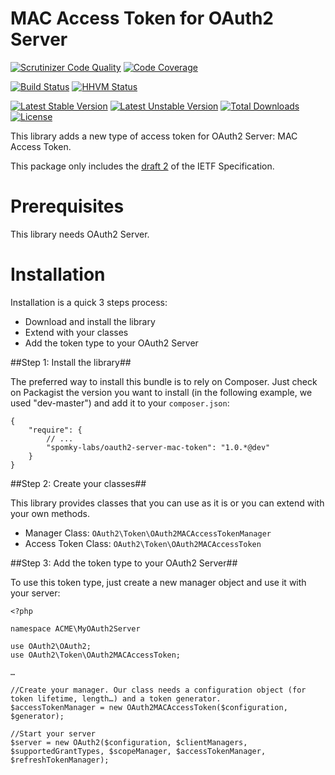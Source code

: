 MAC Access Token for OAuth2 Server
==================================

[![Scrutinizer Code Quality](https://scrutinizer-ci.com/g/Spomky-Labs/oauth2-server-mac-token/badges/quality-score.png?s=6bc92db71f3f3cd12867736da85241668e42c1a0)](https://scrutinizer-ci.com/g/Spomky-Labs/oauth2-server-mac-token/)
[![Code Coverage](https://scrutinizer-ci.com/g/Spomky-Labs/oauth2-server-mac-token/badges/coverage.png?s=cd7d57269813bec3c66eb61ec620f2a822ba4122)](https://scrutinizer-ci.com/g/Spomky-Labs/oauth2-server-mac-token/)

[![Build Status](https://travis-ci.org/Spomky-Labs/oauth2-server-mac-token.svg?branch=master)](https://travis-ci.org/Spomky-Labs/oauth2-server-mac-token)
[![HHVM Status](http://hhvm.h4cc.de/badge/spomky-labs/oauth2-server-mac-token.png)](http://hhvm.h4cc.de/package/spomky-labs/oauth2-server-mac-token)

[![Latest Stable Version](https://poser.pugx.org/spomky-labs/oauth2-server-mac-token/v/stable.png)](https://packagist.org/packages/spomky-labs/oauth2-server-mac-token)
[![Latest Unstable Version](https://poser.pugx.org/spomky-labs/oauth2-server-mac-token/v/unstable.png)](https://packagist.org/packages/spomky-labs/oauth2-server-mac-token)
[![Total Downloads](https://poser.pugx.org/spomky-labs/oauth2-server-mac-token/downloads.png)](https://packagist.org/packages/spomky-labs/oauth2-server-mac-token)
[![License](https://poser.pugx.org/spomky-labs/oauth2-server-mac-token/license.png)](https://packagist.org/packages/spomky-labs/oauth2-server-mac-token)

This library adds a new type of access token for OAuth2 Server: MAC Access Token.

This package only includes the [draft 2](http://tools.ietf.org/html/draft-ietf-oauth-v2-http-mac-02) of the IETF Specification.

# Prerequisites #

This library needs OAuth2 Server.

# Installation #

Installation is a quick 3 steps process:

* Download and install the library
* Extend with your classes
* Add the token type to your OAuth2 Server

##Step 1: Install the library##

The preferred way to install this bundle is to rely on Composer. Just check on Packagist the version you want to install (in the following example, we used "dev-master") and add it to your `composer.json`:

    {
        "require": {
            // ...
            "spomky-labs/oauth2-server-mac-token": "1.0.*@dev"
        }
    }

##Step 2: Create your classes##

This library provides classes that you can use as it is or you can extend with your own methods.

* Manager Class: `OAuth2\Token\OAuth2MACAccessTokenManager`
* Access Token Class: `OAuth2\Token\OAuth2MACAccessToken`


##Step 3: Add the token type to your OAuth2 Server##

To use this token type, just create a new manager object and use it with your server:

    <?php

    namespace ACME\MyOAuth2Server

    use OAuth2\OAuth2;
    use OAuth2\Token\OAuth2MACAccessToken;

    …

    //Create your manager. Our class needs a configuration object (for token lifetime, length…) and a token generator.
    $accessTokenManager = new OAuth2MACAccessToken($configuration, $generator);

    //Start your server
    $server = new OAuth2($configuration, $clientManagers, $supportedGrantTypes, $scopeManager, $accessTokenManager, $refreshTokenManager);
